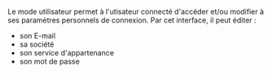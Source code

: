 Le mode utilisateur permet à l'utisateur connecté d'accéder et/ou modifier à ses paramètres personnels de connexion. 
Par cet interface, il peut éditer : 
 - son E-mail
 - sa société
 - son service d'appartenance
 - son mot de passe
